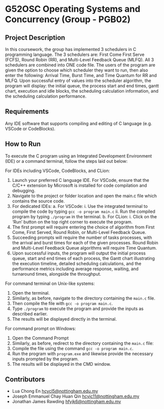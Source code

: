 # G52OSC Operating Systems and Concurrency (Group - PGB02)
## Project Description

In this coursework, the group has implemented 3 schedulers in C programming language. The 3 schedulers are: First Come First Serve (FCFS), Round Robin (RR), and Multi-Level Feedback Queue (MLFQ). All 3 schedulers are combined into ONE code file. The users of the program are given the option to choose which scheduler they want to run, then also enter the following: Arrival Time, Burst Time, and Time Quantum for RR and MLFQ. Upon successful entry of values into the scheduler algorithm, the program will display: the initial queue, the process start and end times, gantt chart, execution and idle blocks, the scheduling calculation information, and the scheduling calculation performance. 

## Requirements 

Any IDE software that supports compiling and editing of C language (e.g. VSCode or CodeBlocks).

## How to Run
To execute the C program using an Integrated Development Environment (IDE) or a command terminal, follow the steps laid out below:

For IDEs including VSCode, CodeBlocks, and CLion:
1)	Launch your preferred C language IDE. For VSCode, ensure that the C/C++ extension by Microsoft is installed for code compilation and debugging. 
2)	Navigate to the project or folder location and open the main.c file which contains the source code.
3)	For dedicated IDEs:
    a.	For VSCode:
        i.	Use the integrated terminal to compile the code by typing `gcc -o program main.c`
        ii.	Run the compiled program by typing `./program` in the terminal.
    b.	For CLion:
        i.	Click on the ‘Run’ button on the top right corner to execute the program.
4)	The first prompt will require entering the choice of algorithm from First Come, First Served, Round Robin, or Multi-Level Feedback Queue.
5)	Succeeding prompts will require the number of tasks processes, with the arrival and burst times for each of the given processes. Round Robin and Multi-Level Feedback Queue     algorithms will require Time Quantum.
6)	Upon successful inputs, the program will output the initial process queue, start and end times of each process, the Gantt chart illustrating the execution timeline, detailed scheduling calculations, and the performance metrics including average response, waiting, and turnaround times, alongside the throughput.

For command terminal on Unix-like systems:
1)	Open the terminal.
2)	Similarly, as before, navigate to the directory containing the `main.c` file.
3)	Then compile the file with `gcc -o program main.c`.
4)	Type `./program` to execute the program and provide the inputs as described earlier.
5)	The results will be displayed directly in the terminal.

For command prompt on Windows:
1)	Open the Command Prompt
2)	Similarly, as before, redirect to the directory containing the `main.c` file:
3)	Compile the file using the command `gcc -o program main.c`.
4)	Run the program with `program.exe` and likewise provide the necessary inputs prompted by the program.
5)	The results will be displayed in the CMD window.


## Contributors 
- Lua Chong En hcycl5@nottingham.edu.my
- Joseph Emmanuel Chay Huan Qin hcyjc11@nottingham.edu.my
- Jonathan James Rawding hfyjk6@nottingham.edu.my
